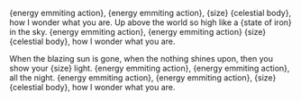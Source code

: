 {energy emmiting action}, {energy emmiting action}, {size} {celestial body},
how I wonder what you are.
Up above the world so high
like a {state of iron} in the sky.
{energy emmiting action}, {energy emmiting action} {size} {celestial body},
how I wonder what you are.

When the blazing sun is gone,
when the nothing shines upon,
then you show your {size} light.
{energy emmiting action}, {energy emmiting action}, all the night.
{energy emmiting action}, {energy emmiting action}, {size} {celestial body},
how I wonder what you are.
